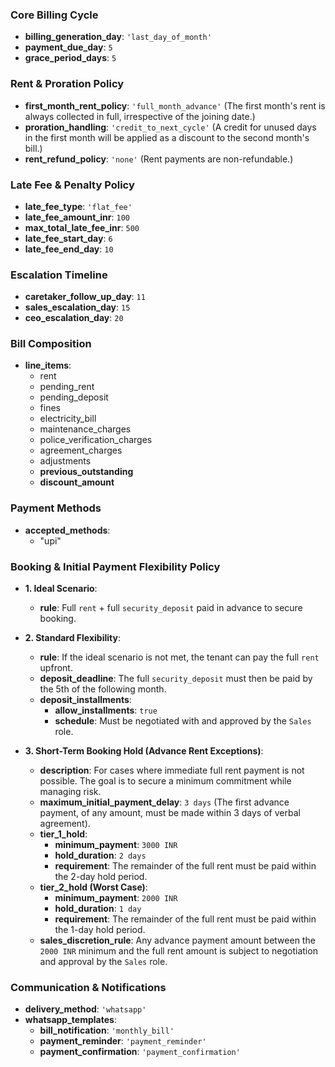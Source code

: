 ### Core Billing Cycle
*   **billing_generation_day**: `'last_day_of_month'`
*   **payment_due_day**: `5`
*   **grace_period_days**: `5`

### Rent & Proration Policy
*   **first_month_rent_policy**: `'full_month_advance'` (The first month's rent is always collected in full, irrespective of the joining date.)
*   **proration_handling**: `'credit_to_next_cycle'` (A credit for unused days in the first month will be applied as a discount to the second month's bill.)
*   **rent_refund_policy**: `'none'` (Rent payments are non-refundable.)

### Late Fee & Penalty Policy
*   **late_fee_type**: `'flat_fee'`
*   **late_fee_amount_inr**: `100`
*   **max_total_late_fee_inr**: `500`
*   **late_fee_start_day**: `6`
*   **late_fee_end_day**: `10`

### Escalation Timeline
*   **caretaker_follow_up_day**: `11`
*   **sales_escalation_day**: `15`
*   **ceo_escalation_day**: `20`

### Bill Composition
*   **line_items**:
    *   rent
    *   pending_rent
    *   pending_deposit
    *   fines
    *   electricity_bill
    *   maintenance_charges
    *   police_verification_charges
    *   agreement_charges
    *   adjustments
    *   **previous_outstanding**
    *   **discount_amount**

### Payment Methods
*   **accepted_methods**:
    *   "upi"

### Booking & Initial Payment Flexibility Policy

*   **1. Ideal Scenario**:
    *   **rule**: Full `rent` + full `security_deposit` paid in advance to secure booking.

*   **2. Standard Flexibility**:
    *   **rule**: If the ideal scenario is not met, the tenant can pay the full `rent` upfront.
    *   **deposit_deadline**: The full `security_deposit` must then be paid by the 5th of the following month.
    *   **deposit_installments**:
        *   **allow_installments**: `true`
        *   **schedule**: Must be negotiated with and approved by the `Sales` role.

*   **3. Short-Term Booking Hold (Advance Rent Exceptions)**:
    *   **description**: For cases where immediate full rent payment is not possible. The goal is to secure a minimum commitment while managing risk.
    *   **maximum_initial_payment_delay**: `3 days` (The first advance payment, of any amount, must be made within 3 days of verbal agreement).
    *   **tier_1_hold**:
        *   **minimum_payment**: `3000 INR`
        *   **hold_duration**: `2 days`
        *   **requirement**: The remainder of the full rent must be paid within the 2-day hold period.
    *   **tier_2_hold (Worst Case)**:
        *   **minimum_payment**: `2000 INR`
        *   **hold_duration**: `1 day`
        *   **requirement**: The remainder of the full rent must be paid within the 1-day hold period.
    *   **sales_discretion_rule**: Any advance payment amount between the `2000 INR` minimum and the full rent amount is subject to negotiation and approval by the `Sales` role.

### Communication & Notifications
*   **delivery_method**: `'whatsapp'`
*   **whatsapp_templates**:
    *   **bill_notification**: `'monthly_bill'`
    *   **payment_reminder**: `'payment_reminder'`
    *   **payment_confirmation**: `'payment_confirmation'`